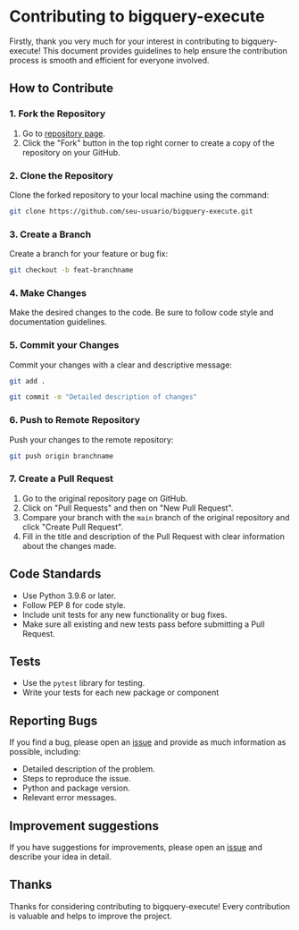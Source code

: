 # Contributing to bigquery-execute

Firstly, thank you very much for your interest in contributing to bigquery-execute! This document provides guidelines to help ensure the contribution process is smooth and efficient for everyone involved.

## How to Contribute

### 1. Fork the Repository

1. Go to [repository page](https://github.com/IvanildoBarauna/bigquery-execute).
2. Click the "Fork" button in the top right corner to create a copy of the repository on your GitHub.

### 2. Clone the Repository

Clone the forked repository to your local machine using the command:

```sh
git clone https://github.com/seu-usuario/bigquery-execute.git
```

### 3. Create a Branch

Create a branch for your feature or bug fix:
```sh
git checkout -b feat-branchname
```

### 4. Make Changes

Make the desired changes to the code. Be sure to follow code style and documentation guidelines.

### 5. Commit your Changes

Commit your changes with a clear and descriptive message:
```sh
git add .
```
```sh
git commit -m "Detailed description of changes"
```

### 6. Push to Remote Repository

Push your changes to the remote repository:

```sh
git push origin branchname
```

### 7. Create a Pull Request

1. Go to the original repository page on GitHub.
2. Click on "Pull Requests" and then on "New Pull Request".
3. Compare your branch with the `main` branch of the original repository and click "Create Pull Request".
4. Fill in the title and description of the Pull Request with clear information about the changes made.

## Code Standards

- Use Python 3.9.6 or later.
- Follow PEP 8 for code style.
- Include unit tests for any new functionality or bug fixes.
- Make sure all existing and new tests pass before submitting a Pull Request.

## Tests

- Use the `pytest` library for testing.
- Write your tests for each new package or component

## Reporting Bugs

If you find a bug, please open an [issue](https://github.com/IvanildoBarauna/bigquery-execute/issues) and provide as much information as possible, including:

- Detailed description of the problem.
- Steps to reproduce the issue.
- Python and package version.
- Relevant error messages.

## Improvement suggestions

If you have suggestions for improvements, please open an [issue](https://github.com/IvanildoBarauna/bigquery-execute/issues) and describe your idea in detail.

## Thanks

Thanks for considering contributing to bigquery-execute! Every contribution is valuable and helps to improve the project.
